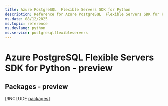 ```yaml
---
title: Azure PostgreSQL  Flexible Servers SDK for Python
description: Reference for Azure PostgreSQL  Flexible Servers SDK for Python
ms.date: 08/12/2025
ms.topic: reference
ms.devlang: python
ms.service: postgresqlflexibleservers
---
```

# Azure PostgreSQL  Flexible Servers SDK for Python - preview
## Packages - preview
[!INCLUDE [packages](postgresql--flexible-servers-index.md)]
